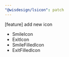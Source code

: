 ```yaml
---
"@wisdesign/lsicon": patch
---
```


[feature] add new icon

- SmileIcon
- ExitIcon
- SmileFilledIcon
- ExitFilledIcon
